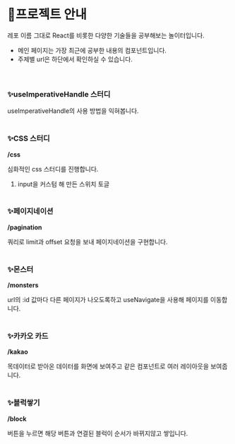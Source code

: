 # 📝프로젝트 안내

레포 이름 그대로 React를 비롯한 다양한 기술들을 공부해보는 놀이터입니다.

- 메인 페이지는 가장 최근에 공부한 내용의 컴포넌트입니다.
- 주제별 url은 하단에서 확인하실 수 있습니다.
  <br />
  <br />
  <br />

### ✨useImperativeHandle 스터디

useImperativeHandle의 사용 방법을 익혀봅니다.
<br />
<br />

### ✨CSS 스터디

**/css**

심화적인 css 스터디를 진행합니다.

1. input을 커스텀 해 만든 스위치 토글
   <br />
   <br />

### ✨페이지네이션

**/pagination**

쿼리로 limit과 offset 요청을 보내 페이지네이션을 구현합니다.
<br />
<br />

### ✨몬스터

**/monsters**

url의 :id 값마다 다른 페이지가 나오도록하고 useNavigate을 사용해 페이지를 이동합니다.
<br />
<br />

### ✨카카오 카드

**/kakao**

목데이터로 받아온 데이터를 화면에 보여주고 같은 컴포넌트로 여러 레이아웃을 보여줍니다.
<br />
<br />

### ✨블럭쌓기

**/block**

버튼을 누르면 해당 버튼과 연결된 블럭이 순서가 바뀌지않고 쌓입니다.
